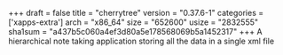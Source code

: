 +++
draft = false
title = "cherrytree"
version = "0.37.6-1"
categories = ['xapps-extra']
arch = "x86_64"
size = "652600"
usize = "2832555"
sha1sum = "a437b5c060a4ef3d80a5e178568069b5a1452317"
+++
A hierarchical note taking application storing all the data in a single xml file